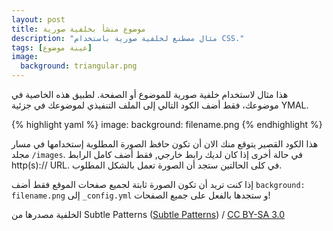 ```yaml
---
layout: post
title: موضوع منشأ بخلفية صورية
description: "مثال مصطنع لخلفية صورية باستخدام CSS."
tags: [عينة موضوع]
image:
  background: triangular.png
---
```


هذا مثال لاستخدام خلفية صورية للموضوع أو الصفحة. لطبيق هذه الخاصية في موضوعك، فقط أضف الكود التالي إلى الملف التنفيذي لموضوعك في جزئية YMAL.

{% highlight yaml %}
image:
  background: filename.png
{% endhighlight %}

هذا الكود القصير يتوقع منك الان أن تكون حافظ الصورة المطلوبة إستخدامها في مسار مجلد `/images`. في حالة أخرى إذا كان لديك رابط خارجي, فقط أضف كامل الرابط http(s):// URL. في كلى الحالتين ستجد أن الصورة تعمل بالشكل المطلوب.

إذا كنت تريد أن تكون الصورة ثابتة لجميع صفحات الموقع فقط أضف `background: filename.png` إلى `_config.yml` و ستجدها بالفعل على جميع الصفحات!

<div xmlns:cc="http://creativecommons.org/ns#" xmlns:dct="http://purl.org/dc/terms/" about="http://subtlepatterns.com" class="notice">الخلفية مصدرها من <span property="dct:title">Subtle Patterns</span> (<a rel="cc:attributionURL" property="cc:attributionName" href="http://subtlepatterns.com">Subtle Patterns</a>) / <a rel="license" href="http://creativecommons.org/licenses/by-sa/3.0/">CC BY-SA 3.0</a></div>